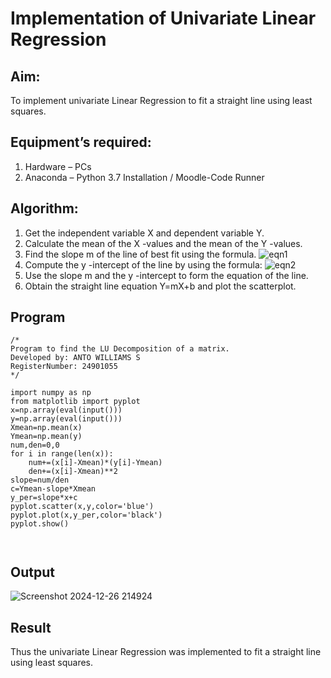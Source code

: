 # Implementation of Univariate Linear Regression
## Aim:
To implement univariate Linear Regression to fit a straight line using least squares.
## Equipment’s required:
1.	Hardware – PCs
2.	Anaconda – Python 3.7 Installation / Moodle-Code Runner
## Algorithm:
1.	Get the independent variable X and dependent variable Y.
2.	Calculate the mean of the X -values and the mean of the Y -values.
3.	Find the slope m of the line of best fit using the formula.
 ![eqn1](./eq1.jpg)
4.	Compute the y -intercept of the line by using the formula:
![eqn2](./eq2.jpg)  
5.	Use the slope m and the y -intercept to form the equation of the line.
6.	Obtain the straight line equation Y=mX+b and plot the scatterplot.
## Program
```
/*
Program to find the LU Decomposition of a matrix.
Developed by: ANTO WILLIAMS S
RegisterNumber: 24901055
*/

import numpy as np
from matplotlib import pyplot
x=np.array(eval(input()))
y=np.array(eval(input()))
Xmean=np.mean(x)
Ymean=np.mean(y)
num,den=0,0
for i in range(len(x)):
    num+=(x[i]-Xmean)*(y[i]-Ymean)
    den+=(x[i]-Xmean)**2
slope=num/den
c=Ymean-slope*Xmean
y_per=slope*x+c
pyplot.scatter(x,y,color='blue')
pyplot.plot(x,y_per,color='black')
pyplot.show()



```
## Output
![Screenshot 2024-12-26 214924](https://github.com/user-attachments/assets/10d595bb-2f7f-4649-86ce-854e7c190330)

## Result
Thus the univariate Linear Regression was implemented to fit a straight line using least squares.
